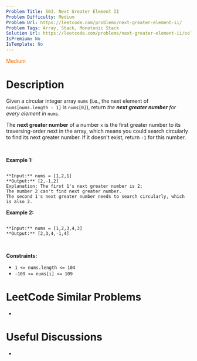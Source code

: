 ```yaml
---
Problem Title: 503. Next Greater Element II
Problem Difficulty: Medium
Problem Url: https://leetcode.com/problems/next-greater-element-ii/
Problem Tags: Array, Stack, Monotonic Stack
Solution Url: https://leetcode.com/problems/next-greater-element-ii/solution/
IsPremium: No
IsTemplate: No
---
```


<span style="color: rgb(239, 108, 0);">Medium</span>

# Description

Given a circular integer array `nums` (i.e., the next element of `nums[nums.length - 1]` is `nums[0]`), return *the **next greater number** for every element in* `nums`.


The **next greater number** of a number `x` is the first greater number to its traversing-order next in the array, which means you could search circularly to find its next greater number. If it doesn't exist, return `-1` for this number.


 


**Example 1:**



```

**Input:** nums = [1,2,1]
**Output:** [2,-1,2]
Explanation: The first 1's next greater number is 2; 
The number 2 can't find next greater number. 
The second 1's next greater number needs to search circularly, which is also 2.

```

**Example 2:**



```

**Input:** nums = [1,2,3,4,3]
**Output:** [2,3,4,-1,4]

```

 


**Constraints:**


* `1 <= nums.length <= 104`
* `-109 <= nums[i] <= 109`




# LeetCode Similar Problems

- []()

# Useful Discussions

- []()
